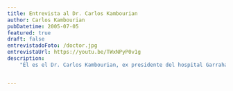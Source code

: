 ```yaml
---
title: Entrevista al Dr. Carlos Kambourian
author: Carlos Kambourian
pubDatetime: 2005-07-05
featured: true
draft: false
entrevistadoFoto: /doctor.jpg
entrevistaUrl: https://youtu.be/TWxNPyP0v1g
description: 
    "Él es el Dr. Carlos Kambourian, ex presidente del hospital Garrahan y médico reconocido de origen armenio. Como nosotros, cree que este proyecto trasciende más allá de lo que imaginamos por su valor e importancia, y nos apoya en la totalidad del proceso de la iniciativa. Además, discutimos respecto a la participación de la comunidad armenia en la política."


---
```




